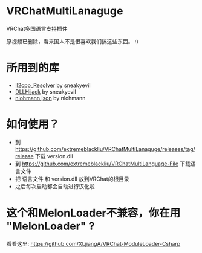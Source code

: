 # VRChatMultiLanaguge
VRChat多国语言支持插件

原视频已删除，看来国人不是很喜欢我们搞这些东西。 :)

# 所用到的库
 - [Il2cpp_Resolver](https://github.com/sneakyevilSK/IL2CPP_Resolver "Il2cppResolver") by sneakyevil
 - [DLLHijack](https://github.com/sneakyevilSK/DLL-Hijack "DLL-Hijack") by sneakyevil
 - [nlohmann json](https://github.com/nlohmann/json "nlohmann json") by nlohmann

# 如何使用？
- 到 https://github.com/extremeblackliu/VRChatMultiLanaguge/releases/tag/release 下载 version.dll
- 到 https://github.com/extremeblackliu/VRChatMultiLanguage-File 下载语言文件
- 把 语言文件 和 version.dll 放到VRChat的根目录
- 之后每次启动都会自动进行汉化啦

# 这个和MelonLoader不兼容，你在用 "MelonLoader" ?
看看这里: https://github.com/XLjiangA/VRChat-ModuleLoader-Csharp
